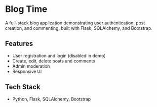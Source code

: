 # Blog Time

A full-stack blog application demonstrating user authentication, post creation, and commenting, built with Flask, SQLAlchemy, and Bootstrap.

## Features

- User registration and login (disabled in demo)
- Create, edit, delete posts and comments
- Admin moderation
- Responsive UI

## Tech Stack
- Python, Flask, SQLAlchemy, Bootstrap

